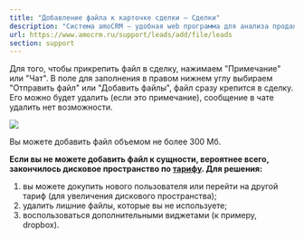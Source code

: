 ```yaml
---
title: "Добавление файла к карточке сделки — Сделки"
description: "Система amoCRM – удобная web программа для анализа продаж, доступная в режиме online из любой точки мира! Подробности узнавайте по указанным на сайте телефонам в Москве."
url: https://www.amocrm.ru/support/leads/add/file/leads
section: support
---
```


Для того, чтобы прикрепить файл в сделку, нажимаем "Примечание" или "Чат". В поле для заполнения в правом нижнем углу выбираем "Отправить файл" или "Добавить файлы", файл сразу крепится в сделку. Его можно будет удалить (если это примечание), сообщение в чате удалить нет возможности.

![](/uploads/2019/06/primichanie_fail_1.png)

Вы можете добавить файл объемом не более 300 Мб.

**Если вы не можете добавить файл к сущности, вероятнее всего, закончилось дисковое пространство по [тарифу](/buy/tariff/). Для решения:**

1. вы можете докупить нового пользователя или перейти на другой тариф (для увеличения дискового пространства);
2. удалить лишние файлы, которые вы не используете;
3. воспользоваться дополнительными виджетами (к примеру, dropbox).